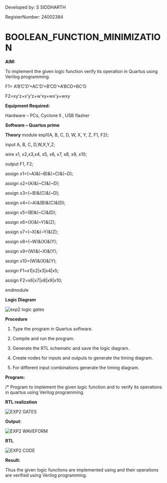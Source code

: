 Developed by:  S SIDDHARTH

RegisterNumber: 24002384


# BOOLEAN_FUNCTION_MINIMIZATION

**AIM:**

To implement the given logic function verify its operation in Quartus using Verilog programming.

F1= A’B’C’D’+AC’D’+B’CD’+A’BCD+BC’D 

F2=xy’z+x’y’z+w’xy+wx’y+wxy

**Equipment Required:**

Hardware – PCs, Cyclone II , USB flasher

**Software – Quartus prime**

**Theory**
module exp1(A, B, C, D, W, X, Y, Z, F1, F2);

input A, B, C, D,W,X,Y,Z;

wire x1, x2,x3,x4, x5, x6, x7, x8, x9, x10;

output F1, F2;

assign x1=(~A)&(~B)&(~C)&(~D);

assign x2=(A)&(~C)&(~D); 

assign x3=(~B)&(C)&(~D);

assign x4=(~A)&(B)&(C)&(D);

assign x5=(B)&(~C)&(D);

assign x6=(X)&(~Y)&(Z);

assign x7=(~X)&(~Y)&(Z);

assign x8=(~W)&(X)&(Y);

assign x9=(W)&(~X)&(Y);

assign x10=(W)&(X)&(Y);

assign F1=x1|x2|x3|x4|x5;

assign F2=x6|x7|x8|x9|x10;

endmodule

**Logic Diagram**

![exp2 logic gates](https://github.com/user-attachments/assets/e912039a-441e-4d70-abc7-ccfe13349a47)

**Procedure**

1.	Type the program in Quartus software.

2.	Compile and run the program.

3.	Generate the RTL schematic and save the logic diagram.

4.	Create nodes for inputs and outputs to generate the timing diagram.

5.	For different input combinations generate the timing diagram.


**Program:**

/* Program to implement the given logic function and to verify its operations in quartus using Verilog programming. 




**RTL realization**

![EXP2 GATES](https://github.com/user-attachments/assets/979b5551-36f8-4db9-b999-75f8619cad92)

**Output:**

![EXP2 WAVEFORM](https://github.com/user-attachments/assets/d342cffd-3b2f-4f19-8225-ce38f5f1cd06)

**RTL**

![EXP2 CODE](https://github.com/user-attachments/assets/6fdc621b-25c0-4f4a-8e9d-798875b4e6fa)


**Result:**

Thus the given logic functions are implemented using and their operations are verified using Verilog programming.
